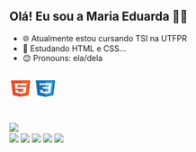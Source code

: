 ## Olá! Eu sou a Maria Eduarda 👋🏻

- 🌐 Atualmente estou cursando TSI na UTFPR
- 💬 Estudando HTML e CSS...
- 😊 Pronouns: ela/dela

<div style="display: inline_block"><br>
  <img align="center" alt="HTML" height="30" width="40" src="https://raw.githubusercontent.com/devicons/devicon/master/icons/html5/html5-original.svg">
  <img align="center" alt="CSS" height="30" width="40" src="https://raw.githubusercontent.com/devicons/devicon/master/icons/css3/css3-original.svg">
</div>

##
<br>
<img height="180em" src="https://github-readme-stats.vercel.app/api?username=mariagued&show_icons=true&theme=tokyonight"/>


<br> 

 
<div>
<a href="https://www.youtube.com/channel/UCU6RDX6RC7ztvSUCRKtjlUA" target="_blank"><img
src="https://img.shields.io/badge/YouTube-FF0000?style=for-the-badge&logo=youtube&logoColor=white"
target="_blank"></a>
<a href="https://instagram.com/maria.edguedes?igshid=MzMyNGUyNmU2YQ==" target="_blank"><img
src="https://img.shields.io/badge/-Instagram-%23E4405F?style=for-the-badge&logo=instagram&logoColor=white"
target="_blank"></a>
<a href="https://discord./maria.ed.guedes" target="_blank"><img
src="https://img.shields.io/badge/Discord-7289DA?style=for-the-badge&logo=discord&logoColor=white"
target="_blank"></a>
<a href="mailto:mariao.2004@alunos.utfpr.edu.br"><img
src="https://img.shields.io/badge/-Gmail-%23333?style=for-the-badge&logo=gmail&logoColor=white"
target="_blank"></a>
<a href="https://www.linkedin.com/in/maria-eduarda-guedes-863a311b3/" target="_blank"><img
src="https://img.shields.io/badge/-LinkedIn-%230077B5?style=for-the-badge&logo=linkedin&logoColor=white"
target="_blank"></a>
</div>
